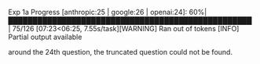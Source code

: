 Exp 1a Progress [anthropic:25 | google:26 | openai:24]:  60%|██████████████████████████████████████████████████                                  | 75/126 [07:23<06:25,  7.55s/task][WARNING] Ran out of tokens
[INFO] Partial output available

around the 24th question, the truncated question could not be found.